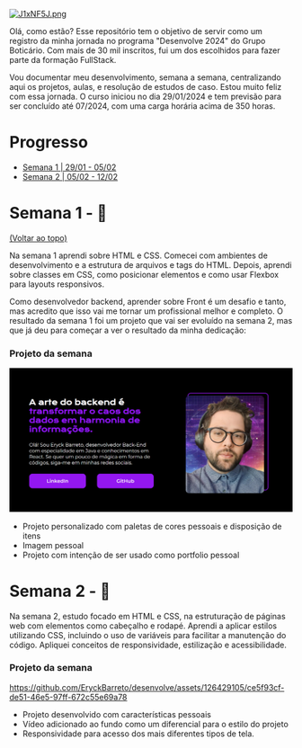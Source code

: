 <a href="https://freeimage.host/br"><img src="https://iili.io/J1xNF5J.png" alt="J1xNF5J.png" border="0" /></a>

Olá, como estão? Esse repositório tem o objetivo de servir como um registro da minha jornada no programa "Desenvolve 2024" do Grupo Boticário. Com mais de 30 mil inscritos, fui um dos escolhidos para fazer parte da formação FullStack.

Vou documentar meu desenvolvimento, semana a semana, centralizando aqui os projetos, aulas, e resolução de estudos de caso. Estou muito feliz com essa jornada. 
O curso iniciou no dia 29/01/2024 e tem previsão para ser concluído até 07/2024, com uma carga horária acima de 350 horas.


# Progresso

- [Semana 1 | 29/01 - 05/02](#semana1)
- [Semana 2 | 05/02 - 12/02](#semana2)


# Semana 1 - 🌱

[(Voltar ao topo)](#progresso)

Na semana 1 aprendi sobre HTML e CSS. Comecei com ambientes de desenvolvimento e a estrutura de arquivos e tags do HTML. Depois, aprendi sobre classes em CSS, como posicionar elementos e como usar Flexbox para layouts responsivos. 

Como desenvolvedor backend, aprender sobre Front é um desafio e tanto, mas acredito que isso vai me tornar um profissional melhor e completo. O resultado da semana 1 foi um projeto que vai ser evoluído na semana 2, mas que já deu para começar a ver o resultado da minha dedicação:

### Projeto da semana

<img src="./Semana 1/HTML e CSS ambientes de desenvolvimento, estrutura de arquivos e tags/assets/Captura de tela 2024-02-07 175010.png">

- Projeto personalizado com paletas de cores pessoais e disposição de itens
- Imagem pessoal
- Projeto com intenção de ser usado como portfolio pessoal


# Semana 2 - 🍃

Na semana 2, estudo focado em HTML e CSS, na estruturação de páginas web com elementos como cabeçalho e rodapé. Aprendi a aplicar estilos utilizando CSS, incluindo o uso de variáveis para facilitar a manutenção do código. Apliquei conceitos de responsividade, estilização e acessibilidade.


### Projeto da semana

https://github.com/EryckBarreto/desenvolve/assets/126429105/ce5f93cf-de51-46e5-97ff-672c55e69a78

- Projeto desenvolvido com características pessoais
- Vídeo adicionado ao fundo como um diferencial para o estilo do projeto
- Responsividade para acesso dos mais diferentes tipos de tela.


